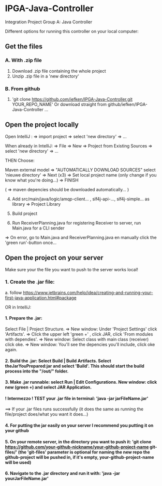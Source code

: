 # IPGA-Java-Controller
Integration Project Group A: Java Controller

Different options for running this controller on your local computer:

## Get the files

### A. With .zip file

1. Download .zip file containing the whole project
2. Unzip .zip file in a 'new directory'

### B. From github

1. 'git clone https://github.com/iefken/IPGA-Java-Controller.git YOUR_REPO_NAME'
Or download straight from github/iefken/IPGA-Java-Controller ...

## Open the project locally

Open IntelliJ : => import project => select 'new directory' => ...
 
When already in IntelliJ: => File => New => Project from Existing Sources =>  select 'new directory' => ...
 
THEN Choose: 
 
 Maven external model => "AUTOMATICALLY DOWNLOAD SOURCES" select 'nieuwe directory' 
 => Next (x3) => Set local project name (only change if you know what you're doing...) => FINISH
 
 ( => maven depencies should be downloaded automatically... )
 
4. Add src/main/java/logic/amqp-client... , slf4j-api-..., slf4j-simple... as library => Project Library

5. Build project

6. Run ReceiverPlanning.java for registering Receiver to server, run Main.java for a CLI sender

=> On error, go to Main.java and ReceiverPlanning.java en manually click the 'green run'-button once...

## Open the project on your server

Make sure your the file you want to push to the server works local!

### 1. Create the .jar file:
a. follow https://www.jetbrains.com/help/idea/creating-and-running-your-first-java-application.html#package

OR in IntelliJ:

#### 1. Prepare the .jar:
 Select File | Project Structure.
   => New window: Under 'Project Settings' click 'Artifacts'.
      => Click the upper left 'green +' , click JAR, click 'From modules with dependies'. 
         => New window: Select class with main class (receiver) click oke. 
           => New window: You'll see the depencies you'll include, click oke again.
#### 2. Build the .jar: Select Build | Build Artifacts. Select theJarYouPrepared:jar and select 'Build'. This should start the build process into the "/out/" folder.
#### 3. Make .jar runnable: select Run | Edit Configurations. New window: click new (green +) and select JAR Application.

#### ! Intermezzo ! TEST your .jar file in terminal: 'java -jar jarFileName.jar'

==> If your .jar files runs successfully (it does the same as running the file/project does/what you want it does...)

#### 4. For putting the jar easily on your server I recommend you putting it on your github
#### 5. On your remote server, in the directory you want to push it: 'git clone https://github.com/your-github-nickname/your-github-project-name git-files/' (the 'git-files' parameter is optional for naming the new repo the github-project will be pushed in, if it's empty, your-github-project-name will be used)

#### 6. Navigate to the .jar directory and run it with: 'java -jar yourJarFileName.jar'

